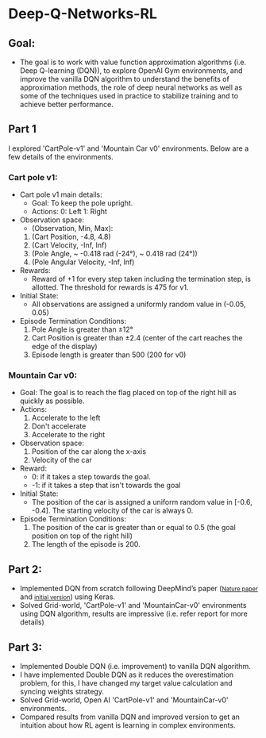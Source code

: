# Deep-Q-Networks-RL
<h2>Goal: </h2>

* The goal is to work with value function approximation algorithms (i.e. Deep Q-learning (DQN)), to explore OpenAI Gym environments, and improve the vanilla DQN algorithm to understand the benefits of approximation methods, the role of deep neural networks as well as some of the techniques used in practice to stabilize training and to achieve better performance.

<h2>Part 1 </h2>

I explored 'CartPole-v1' and 'Mountain Car v0' environments. Below are a few details of the environments.

<h3>Cart pole v1:</h3>

* Cart pole v1 main details:
  * Goal: To keep the pole upright.
  * Actions:
    0: Left
    1: Right
* Observation space:
  * (Observation, Min, Max):
  1. (Cart Position, -4.8, 4.8)
  2. (Cart Velocity, -Inf, Inf)
  3. (Pole Angle, ~ -0.418 rad (-24°), ~ 0.418 rad (24°))
  4. (Pole Angular Velocity, -Inf, Inf)
* Rewards:
   * Reward of +1 for every step taken including the termination step, is allotted. The threshold for rewards is 475 for v1.
* Initial State:
   * All observations are assigned a uniformly random value in (-0.05, 0.05)
* Episode Termination Conditions:
    1. Pole Angle is greater than ±12°
    2. Cart Position is greater than ±2.4 (center of the cart reaches the edge of the display)
    3. Episode length is greater than 500 (200 for v0)
    
<h3>Mountain Car v0:</h3>

* Goal: The goal is to reach the flag placed on top of the right hill as quickly as possible.
* Actions:
  1. Accelerate to the left
  2. Don't accelerate
  3. Accelerate to the right
* Observation space:
  1. Position of the car along the x-axis
  2. Velocity of the car
* Reward:
  * 0: if it takes a step towards the goal.
  * -1: if it takes a step that isn't towards the goal
* Initial State:
  * The position of the car is assigned a uniform random value in [-0.6, -0.4]. The starting
  velocity of the car is always 0.
* Episode Termination Conditions:
  1. The position of the car is greater than or equal to 0.5 (the goal position on top of the right
  hill)
  2. The length of the episode is 200.
  
  
<h2>Part 2:</h2>

  * Implemented DQN from scratch following DeepMind’s paper (<small>[Nature paper](https://web.stanford.edu/class/psych209/Readings/MnihEtAlHassibis15NatureControlDeepRL.pdf)</small> and <small>[initial version](https://arxiv.org/pdf/1312.5602.pdf)</small>) using Keras.
  * Solved Grid-world,  'CartPole-v1' and 'MountainCar-v0' environments using DQN algorithm, results are impressive (i.e. refer report for more details)
  
 <h2>Part 3:</h2>
 
  * Implemented Double DQN (i.e. improvement) to vanilla DQN algorithm.
  * I have implemented Double DQN as it reduces the overestimation problem, for this, I have changed my target value calculation and syncing weights strategy.
  * Solved Grid-world, Open AI 'CartPole-v1' and 'MountainCar-v0' environments. 
  * Compared results from vanilla DQN and improved version to get an intuition about how RL agent is learning in complex environments.
  
